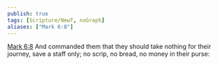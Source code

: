 ```yaml
---
publish: true
tags: [Scripture/NewT, noGraph]
aliases: ["Mark 6:8"]
---
```

[Mark 6:8](https://churchofjesuschrist.org/study/scriptures/nt/mark/6?lang=eng&id=p8#p8) And commanded them that they should take nothing for their journey, save a staff only; no scrip, no bread, no money in their purse:
